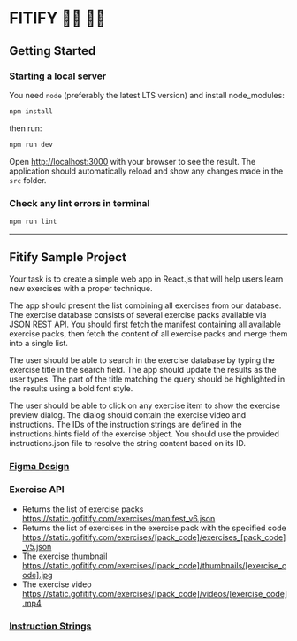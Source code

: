 # FITIFY :weight_lifting_man: :lotus_position_woman:

## Getting Started

### Starting a local server

You need `node` (preferably the latest LTS version) and install node_modules:

```bash
npm install
```

then run:

```bash
npm run dev
```

Open [http://localhost:3000](http://localhost:3000) with your browser to see the result.
The application should automatically reload and show any changes made in the `src` folder.

### Check any lint errors in terminal

```bash
npm run lint
```

---------------------------------------------------------------------------
## Fitify Sample Project

Your task is to create a simple web app in React.js that will help users learn new exercises with a proper technique.

The app should present the list combining all exercises from our database. The exercise database consists of several exercise packs available via JSON REST API. You should first fetch the manifest containing all available exercise packs, then fetch the content of all exercise packs and merge them into a single list.

The user should be able to search in the exercise database by typing the exercise title in the search field. The app should update the results as the user types. The part of the title matching the query should be highlighted in the results using a bold font style.

The user should be able to click on any exercise item to show the exercise preview dialog. The dialog should contain the exercise video and instructions. The IDs of the instruction strings are defined in the instructions.hints field of the exercise object. You should use the provided instructions.json file to resolve the string content based on its ID.

### [Figma Design](https://www.figma.com/file/eSxkikHtvXrD3aMFAQdzPr/Fitify-Sample-Project-Frontend---Exercise-List?node-id=1%3A82)

### Exercise API
- Returns the list of exercise packs https://static.gofitify.com/exercises/manifest_v6.json
- Returns the list of exercises in the exercise pack with the specified code https://static.gofitify.com/exercises/[pack_code]/exercises_[pack_code]_v5.json
- The exercise thumbnail https://static.gofitify.com/exercises/[pack_code]/thumbnails/[exercise_code].jpg
- The exercise video https://static.gofitify.com/exercises/[pack_code]/videos/[exercise_code].mp4

### [Instruction Strings](https://drive.google.com/file/d/1p1hiCxq_M9NGLroPT38B0AhHCy1PzC5U/view?usp=sharing)